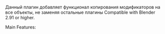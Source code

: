 Данный плагин добавляет функционал копирования модификаторов на все объекты, не заменяя остальные плагины
Compatible with Blender 2.91 or higher.

Main Features: